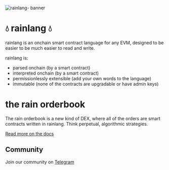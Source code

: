![rainlang- banner](https://github.com/rainlanguage/.github/assets/1190022/b3f3572a-b3a3-4601-9334-4a801922fa57)

# 💧 rainlang 💧

rainlang is an onchain smart contract language for any EVM, designed to be easier to be much easier to read and write.

rainlang is:
- parsed onchain (by a smart contract)
- interpreted onchain (by a smart contract)
- permissionlessly extensible (add your own words to the language)
- immutable (none of the contracts are upgradable or have admin keys)

# the rain orderbook
The rain orderbook is a new kind of DEX, where all of the orders are smart contracts written in rainlang. Think perpetual, algorithmic strategies.

[Read more on the docs](https://rainlang.xyz)

## Community

Join our community on [Telegram](https://t.me/+W0aQ36ptN_E2MjZk)
